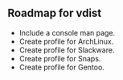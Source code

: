## Roadmap for vdist
- Include a console man page.
- Create profile for ArchLinux.
- Create profile for Slackware.
- Create profile for Snaps.
- Create profile for Gentoo.